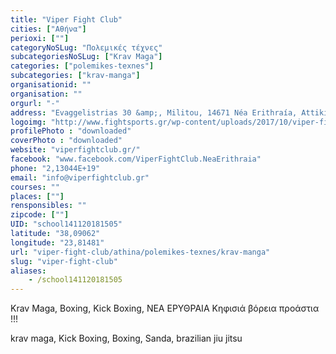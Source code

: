 ```yaml
---
title: "Viper Fight Club"
cities: ["Αθήνα"]
perioxi: [""]
categoryNoSLug: "Πολεμικές τέχνες"
subcategoriesNoSLug: ["Krav Maga"]
categories: ["polemikes-texnes"]
subcategories: ["krav-manga"]
organisationid: ""
organisation: ""
orgurl: "-"
address: "Evaggelistrias 30 &amp;, Militou, 14671 Néa Erithraía, Attiki, Greece"
logoimg: "http://www.fightsports.gr/wp-content/uploads/2017/10/viper-fight-club-logo.png"
profilePhoto : "downloaded"
coverPhoto : "downloaded"
website: "viperfightclub.gr/"
facebook: "www.facebook.com/ViperFightClub.NeaErithraia"
phone: "2,13044E+19"
email: "info@viperfightclub.gr"
courses: ""
places: [""]
rensponsibles: ""
zipcode: [""]
UID: "school141120181505"
latitude: "38,09062"
longitude: "23,81481"
url: "viper-fight-club/athina/polemikes-texnes/krav-manga"
slug: "viper-fight-club"
aliases:
    - /school141120181505
---
```



Krav Maga, Boxing, Kick Boxing, ΝΕΑ ΕΡΥΘΡΑΙΑ Κηφισιά βόρεια προάστια !!!

krav maga, Kick Boxing, Boxing, Sanda, brazilian jiu jitsu